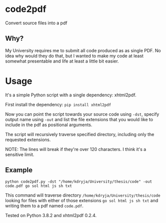 # code2pdf
Convert source files into a pdf
 
## Why?
My University requires me to submit all code produced as as single PDF. No idea why would they do that, but I wanted to make my code at least somewhat presentable and life at least a little bit easier.

# Usage
It's a simple Python script with a single dependency: xhtml2pdf.

First install the dependency:
```pip install xhtml2pdf```

Now you can point the script towards your source code using `-dst`, specify output name using `-out` and list the file extensions that you would like to include in the pdf as positional arguments.

The script will recursively traverse specified directory, including only the requested extensions.

NOTE: The lines will break if they're over 120 characters. I think it's a sensitive limit.

## Example
```python code2pdf.py -dst "/home/kdryja/University/thesis/code" -out code.pdf go sol html js sh txt```

This command will traverse directory `/home/kdryja/University/thesis/code` looking for files with either of those extensions `go sol html js sh txt` and writing them to a pdf named `code.pdf`.

Tested on Python 3.8.2 and xhtml2pdf 0.2.4.
